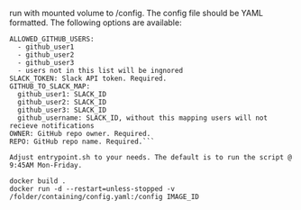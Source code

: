 run with mounted volume to /config. The config file should be YAML formatted. The following options are available:

```GITHUB_TOKEN: GitHub API token. Required.
ALLOWED_GITHUB_USERS:
  - github_user1
  - github_user2
  - github_user3
  - users not in this list will be ingnored
SLACK_TOKEN: Slack API token. Required.
GITHUB_TO_SLACK_MAP:
  github_user1: SLACK_ID
  github_user2: SLACK_ID
  github_user3: SLACK_ID
  github_username: SLACK_ID, without this mapping users will not recieve notifications
OWNER: GitHub repo owner. Required.
REPO: GitHub repo name. Required.```

Adjust entrypoint.sh to your needs. The default is to run the script @ 9:45AM Mon-Friday.

docker build .
docker run -d --restart=unless-stopped -v /folder/containing/config.yaml:/config IMAGE_ID